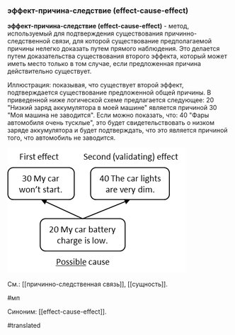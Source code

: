 ### эффект-причина-следствие (effect-cause-effect)

**эффект-причина-следствие (effect-cause-effect)** - метод, используемый для подтверждения существования причинно-следственной связи, для которой существование предполагаемой причины нелегко доказать путем прямого наблюдения. Это делается путем доказательства существования второго эффекта, который может иметь место только в том случае, если предложенная причина действительно существует.

Иллюстрация: показывая, что существует второй эффект, подтверждается существование предложенной общей причины. В приведенной ниже логической схеме предлагается следующее: 20 "Низкий заряд аккумулятора в моей машине" является причиной 30 "Моя машина не заводится". Если можно показать, что: 40 "Фары автомобиля очень тусклые", это будет свидетельствовать о низком заряде аккумулятора и будет подтверждать, что это является причиной того, что автомобиль не заводится.

![](images/image77.png)

См.: [[причинно-следственная связь]], [[сущность]].

#мп

Синоним: [[effect-cause-effect]].

#translated
